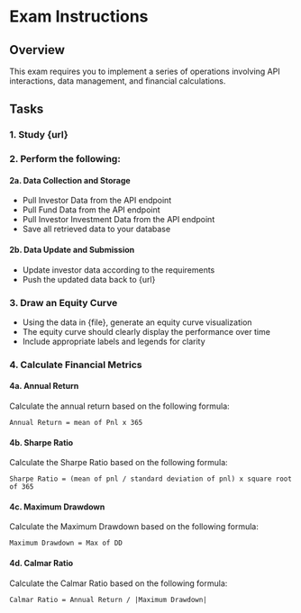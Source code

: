 # Exam Instructions

## Overview
This exam requires you to implement a series of operations involving API interactions, data management, and financial calculations.

## Tasks

### 1. Study {url}

### 2. Perform the following:
#### 2a. Data Collection and Storage
- Pull Investor Data from the API endpoint
- Pull Fund Data from the API endpoint
- Pull Investor Investment Data from the API endpoint
- Save all retrieved data to your database

#### 2b. Data Update and Submission
- Update investor data according to the requirements
- Push the updated data back to {url}

### 3. Draw an Equity Curve
- Using the data in {file}, generate an equity curve visualization
- The equity curve should clearly display the performance over time
- Include appropriate labels and legends for clarity

### 4. Calculate Financial Metrics

#### 4a. Annual Return
Calculate the annual return based on the following formula:
```
Annual Return = mean of Pnl x 365
```

#### 4b. Sharpe Ratio
Calculate the Sharpe Ratio based on the following formula:
```
Sharpe Ratio = (mean of pnl / standard deviation of pnl) x square root of 365
```

#### 4c. Maximum Drawdown
Calculate the Maximum Drawdown based on the following formula:
```
Maximum Drawdown = Max of DD
```

#### 4d. Calmar Ratio
Calculate the Calmar Ratio based on the following formula:
```
Calmar Ratio = Annual Return / |Maximum Drawdown|
```
